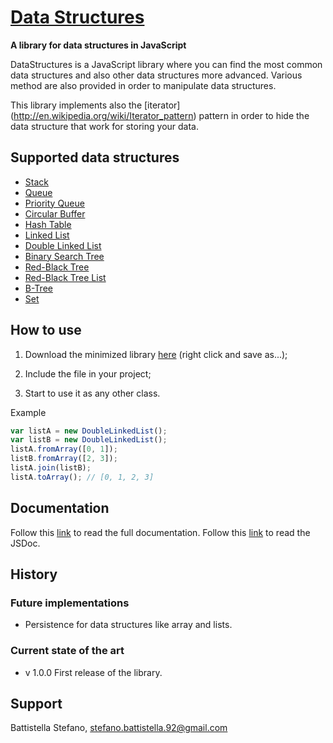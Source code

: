 [Data Structures](https://github.com/Bishop92/JavaScript-Data-Structures)
=================
**A library for data structures in JavaScript**

DataStructures is a JavaScript library where you can find the most common data structures and also other data
structures more advanced. Various method are also provided in order to manipulate data structures.

This library implements also the [iterator] (http://en.wikipedia.org/wiki/Iterator_pattern) pattern in order to hide
the data structure that work for storing your data.

Supported data structures
-------------------------
- [Stack](https://rawgit.com/Bishop92/JavaScript-Data-Structures/master/doc/symbols/Stack.html)
- [Queue](https://rawgit.com/Bishop92/JavaScript-Data-Structures/master/doc/symbols/Queue.html)
- [Priority Queue](https://rawgit.com/Bishop92/JavaScript-Data-Structures/master/doc/symbols/PriorityQueue.html)
- [Circular Buffer](https://rawgit.com/Bishop92/JavaScript-Data-Structures/master/doc/symbols/CircularBuffer.html)
- [Hash Table](https://rawgit.com/Bishop92/JavaScript-Data-Structures/master/doc/symbols/HashTable.html)
- [Linked List](https://rawgit.com/Bishop92/JavaScript-Data-Structures/master/doc/symbols/LinkedList.html)
- [Double Linked List](https://rawgit.com/Bishop92/JavaScript-Data-Structures/master/doc/symbols/DoubleLinkedList.html)
- [Binary Search Tree](https://rawgit.com/Bishop92/JavaScript-Data-Structures/master/doc/symbols/BSTree.html)
- [Red-Black Tree](https://rawgit.com/Bishop92/JavaScript-Data-Structures/master/doc/symbols/RBTree.html)
- [Red-Black Tree List](https://rawgit.com/Bishop92/JavaScript-Data-Structures/master/doc/symbols/RBTreeList.html)
- [B-Tree](https://rawgit.com/Bishop92/JavaScript-Data-Structures/master/doc/symbols/BTree.html)
- [Set](https://rawgit.com/Bishop92/JavaScript-Data-Structures/master/doc/symbols/Set.html)

How to use
----------
1. Download the minimized library [here](https://raw.githubusercontent.com/Bishop92/JavaScript-Data-Structures/master/DataStructuresMinimized.js) (right click and save as...);

2. Include the file in your project;

3. Start to use it as any other class.

Example

```JavaScript
var listA = new DoubleLinkedList();
var listB = new DoubleLinkedList();
listA.fromArray([0, 1]);
listB.fromArray([2, 3]);
listA.join(listB);
listA.toArray(); // [0, 1, 2, 3]
```

Documentation
-------------
Follow this [link](https://github.com/Bishop92/JavaScript-Data-Structures/wiki) to read the full documentation.
Follow this [link](https://rawgit.com/Bishop92/JavaScript-Data-Structures/master/doc/index.html) to read the JSDoc.

History
-------

### Future implementations

- Persistence for data structures like array and lists.

### Current state of the art
- v 1.0.0 First release of the library.

Support
-------
Battistella Stefano, [stefano.battistella.92@gmail.com](mailto:stefano.battistella.92@gmail.com)